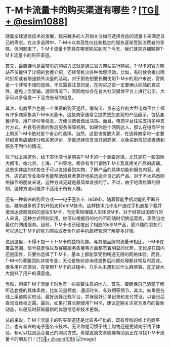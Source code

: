 # T-M卡流量卡的购买渠道有哪些？[[TG💪+ @esim1088](https://t.me/s/esim1088)]

随着全球通信技术的发展，越来越多的人开始关注如何选择合适的流量卡来满足自己的需求。在众多品牌中，T-M卡以其高性价比和稳定的服务逐渐受到消费者的青睐。但问题来了，T-M卡流量卡究竟在哪里能买到呢？今天，我们就来详细聊聊T-M卡流量卡的购买渠道。

首先，最直接也是最常见的购买方式就是通过官方网站进行购买。T-M卡的官方网站不仅提供了详细的套餐介绍，还经常推出各种优惠活动。比如，有时候会推出限时折扣或者赠送额外流量的活动。对于那些想要长期使用T-M卡的用户来说，官网是一个非常不错的选择。不过需要注意的是，在购买之前一定要确认网站的真实性，避免上当受骗。通常情况下，官网地址会在各大社交媒体平台上进行公示，大家可以多留意一下官方账号的信息。

其次，电商平台也是一个重要的购买途径。像淘宝、京东这样的大型电商平台上都有许多商家售卖T-M卡流量卡。这些商家通常会提供更加直观的产品展示，包括套餐详情、用户评价等信息，方便消费者做出决策。而且，电商平台往往支持多种支付方式，并且有完善的售后服务保障机制。如果你是个网购达人，那么在电商平台上购买T-M卡绝对是个省心的选择。当然，这里也提醒大家，在选择商家时一定要仔细查看店铺评分和买家评价，尽量选择信誉良好的商家，以免买到假货或者遇到服务不到位的情况。

除了线上渠道外，线下实体店也是购买T-M卡的一个重要途径。尤其是在一些国际大都市，像北京、上海、广州等地，都会有专门销售T-M卡及其相关产品的店铺。这些实体店的优势在于可以直接看到实物，了解产品的具体功能和服务内容。此外，店员的专业指导也能帮助消费者更好地挑选适合自己的产品。对于不太熟悉网络操作的朋友来说，这种方式无疑是最简单直接的了。不过，由于地理位置的限制，这种方法可能并不适用于所有人群。

还有一种新兴的购买方式——电子签名卡（eSIM）。随着智能手机功能的不断升级，越来越多的手机开始支持eSIM技术。这种技术允许用户通过手机直接下载并激活运营商提供的虚拟SIM卡，而无需物理插入实体SIM卡。对于经常出国旅行的人来说，这种方式特别实用。你可以根据目的地的不同随时切换运营商，享受当地最优的网络服务。目前，T-M卡也已经推出了相应的eSIM产品，感兴趣的朋友们可以通过T-M卡的官方网站或者合作的手机品牌官网了解更多详情。

说到这里，不得不提一下T-M卡的独特优势。与其他品牌的流量卡相比，T-M卡在覆盖范围、信号稳定性以及客服服务质量等方面都有着明显的优势。无论是在国内还是国外，只要你选择了T-M卡，基本上都能享受到畅通无阻的网络体验。而且，T-M卡的客服团队非常专业，无论是售前咨询还是售后问题处理都非常及时高效。很多用户反馈说，在使用T-M卡的过程中，几乎从未遇到过什么麻烦事，这无疑大大提升了用户的满意度。

当然，购买T-M卡流量卡时也有一些需要注意的地方。首先，要确保自己清楚了解所选套餐的具体条款，比如流量额度、通话时长、有效期等细节。其次，如果是在线上渠道购买的话，最好选择正规平台，并保留好订单记录和支付凭证，以备日后查询或维权之需。最后，如果打算长期使用T-M卡，建议定期关注官方发布的最新动态，以便及时获取最新的优惠信息和技术更新。

总的来说，T-M卡流量卡的购买渠道还是比较多样化的，既有传统的线上电商平台，也有新兴的电子签名卡技术。无论你是习惯于线上购物还是更倾向于线下体验，都可以找到适合自己的购买方式。希望这篇文章能够帮助到正在寻找T-M卡流量卡的朋友们！[[TG💪+ @esim1088](https://t.me/s/esim1088) ![Image](https://i.postimg.cc/4NQfJmqS/Snipaste-2025-05-13-00-14-12.png)]